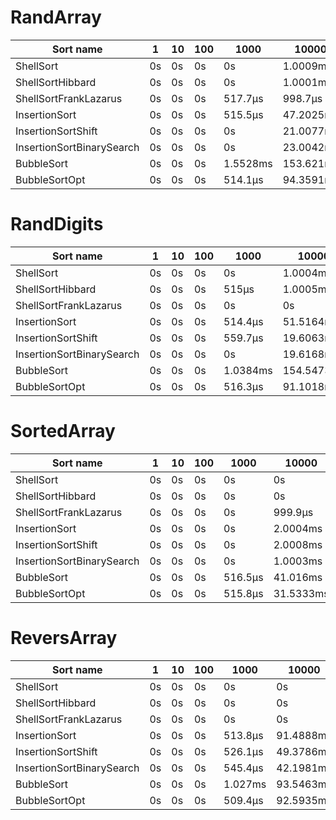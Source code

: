 # RandArray
| Sort name | 1 | 10 | 100 | 1000 | 10000 | 100000 | 1000000 | 10000000 |
| --- | --- | --- | --- | --- | --- | --- | --- | --- |
| ShellSort | 0s | 0s | 0s | 0s | 1.0009ms | 15.8643ms | 209.7056ms | 9.4436481s |
| ShellSortHibbard | 0s | 0s | 0s | 0s | 1.0001ms | 17.0047ms | 247.7163ms | 10.2211204s |
| ShellSortFrankLazarus | 0s | 0s | 0s | 517.7µs | 998.7µs | 14.0026ms | 222.3513ms | 8.3208337s |
| InsertionSort | 0s | 0s | 0s | 515.5µs | 47.2025ms | 5.7147831s | timeout | timeout |
| InsertionSortShift | 0s | 0s | 0s | 0s | 21.0077ms | 4.5599939s | timeout | timeout |
| InsertionSortBinarySearch | 0s | 0s | 0s | 0s | 23.0042ms | 2.057252s | timeout | timeout |
| BubbleSort | 0s | 0s | 0s | 1.5528ms | 153.621ms | 15.989522s | timeout | timeout |
| BubbleSortOpt | 0s | 0s | 0s | 514.1µs | 94.3591ms | 14.4538625s | timeout | timeout |

# RandDigits
| Sort name | 1 | 10 | 100 | 1000 | 10000 | 100000 | 1000000 | 10000000 |
| --- | --- | --- | --- | --- | --- | --- | --- | --- |
| ShellSort | 0s | 0s | 0s | 0s | 1.0004ms | 5.0009ms | 51.0117ms | 3.3760753s |
| ShellSortHibbard | 0s | 0s | 0s | 515µs | 1.0005ms | 3.0006ms | 47.477ms | 2.646732s |
| ShellSortFrankLazarus | 0s | 0s | 0s | 0s | 0s | 4.0007ms | 46.6349ms | 2.4372212s |
| InsertionSort | 0s | 0s | 0s | 514.4µs | 51.5164ms | 5.0086253s | timeout | timeout |
| InsertionSortShift | 0s | 0s | 0s | 559.7µs | 19.6063ms | 4.3110118s | timeout | timeout |
| InsertionSortBinarySearch | 0s | 0s | 0s | 0s | 19.6168ms | 4.768859s | timeout | timeout |
| BubbleSort | 0s | 0s | 0s | 1.0384ms | 154.5473ms | 15.5805831s | timeout | timeout |
| BubbleSortOpt | 0s | 0s | 0s | 516.3µs | 91.1018ms | 14.4016104s | timeout | timeout |

# SortedArray
| Sort name | 1 | 10 | 100 | 1000 | 10000 | 100000 | 1000000 | 10000000 |
| --- | --- | --- | --- | --- | --- | --- | --- | --- |
| ShellSort | 0s | 0s | 0s | 0s | 0s | 2.0008ms | 27.5802ms | 1.3217259s |
| ShellSortHibbard | 0s | 0s | 0s | 0s | 0s | 3.0007ms | 40.0124ms | 1.4618838s |
| ShellSortFrankLazarus | 0s | 0s | 0s | 0s | 999.9µs | 2.5072ms | 33.3595ms | 1.5379281s |
| InsertionSort | 0s | 0s | 0s | 0s | 2.0004ms | 228.6405ms | 24.8776025s | timeout |
| InsertionSortShift | 0s | 0s | 0s | 0s | 2.0008ms | 215.1105ms | 27.0371086s | timeout |
| InsertionSortBinarySearch | 0s | 0s | 0s | 0s | 1.0003ms | 225.4477ms | 33.1729133s | timeout |
| BubbleSort | 0s | 0s | 0s | 516.5µs | 41.016ms | 4.0882301s | timeout | timeout |
| BubbleSortOpt | 0s | 0s | 0s | 515.8µs | 31.5333ms | 3.0589026s | timeout | timeout |

# ReversArray
| Sort name | 1 | 10 | 100 | 1000 | 10000 | 100000 | 1000000 | 10000000 |
| --- | --- | --- | --- | --- | --- | --- | --- | --- |
| ShellSort | 0s | 0s | 0s | 0s | 0s | 3.0049ms | 34.6981ms | 1.4497468s |
| ShellSortHibbard | 0s | 0s | 0s | 0s | 0s | 3.0005ms | 46.0138ms | 1.6171179s |
| ShellSortFrankLazarus | 0s | 0s | 0s | 0s | 0s | 2.9999ms | 36.3296ms | 1.581125s |
| InsertionSort | 0s | 0s | 0s | 513.8µs | 91.4888ms | 9.2933847s | timeout | timeout |
| InsertionSortShift | 0s | 0s | 0s | 526.1µs | 49.3786ms | 4.0543515s | timeout | timeout |
| InsertionSortBinarySearch | 0s | 0s | 0s | 545.4µs | 42.1981ms | 3.9615269s | timeout | timeout |
| BubbleSort | 0s | 0s | 0s | 1.027ms | 93.5463ms | 9.2193921s | timeout | timeout |
| BubbleSortOpt | 0s | 0s | 0s | 509.4µs | 92.5935ms | 9.2705513s | timeout | timeout |
